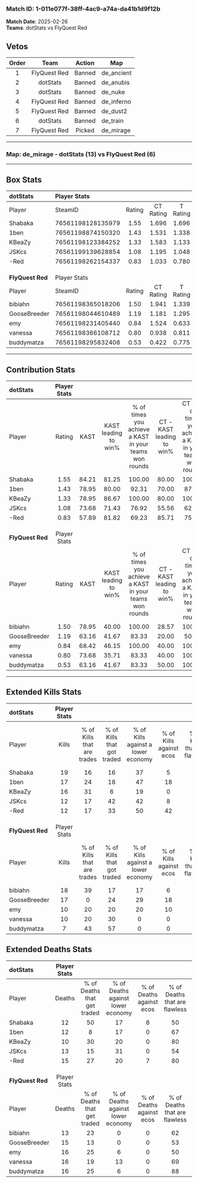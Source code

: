 ### Match ID: 1-011e077f-38ff-4ac9-a74a-da41b1d9f12b  
**Match Date**: 2025-02-26  
**Teams**: dotStats vs FlyQuest Red  

## Vetos  

| Order | Team | Action | Map |
| :---: | :--: | :----: | --- |
| 1 | FlyQuest Red | Banned | de_ancient |
| 2 | dotStats | Banned | de_anubis |
| 3 | dotStats | Banned | de_nuke |
| 4 | FlyQuest Red | Banned | de_inferno |
| 5 | FlyQuest Red | Banned | de_dust2 |
| 6 | dotStats | Banned | de_train |
| 7 | FlyQuest Red | Picked | de_mirage |

---  

### **Map**: de_mirage - dotStats (13) vs FlyQuest Red (6)  
---  

## Box Stats  

| **dotStats**     | Player Stats      |        |           |          |       |       |       |         |        |      |     |
| :- | :- | :-: | :-: | :-: | :-: | :-: | :-: | :-: | :-: | :-: | :-: |
| Player           | SteamID           | Rating | CT Rating | T Rating | KAST  |  ADR  | Kills | Assists | Deaths | K/D  | HS% |
| Shabaka          | 76561198128135979 |  1.55  |   1.696   |  1.696   | 84.21 | 102.5 |  19   |    4    |   12   | 1.58 | 21  |
| 1ben             | 76561198874150320 |  1.43  |   1.531   |  1.338   | 78.95 | 101.3 |  17   |    6    |   12   | 1.42 | 41  |
| KBeaZy           | 76561198123384252 |  1.33  |   1.583   |  1.133   | 78.95 | 75.0  |  16   |    1    |   10   | 1.60 | 37  |
| JSKcs            | 76561199139628854 |  1.08  |   1.195   |  1.048   | 73.68 | 85.2  |  12   |    6    |   13   | 0.92 | 58  |
| -Red             | 76561198262154337 |  0.83  |   1.033   |  0.780   | 57.89 | 66.6  |  12   |    1    |   15   | 0.80 | 66  |
|                  |                   |        |           |          |       |       |       |         |        |      |     |
|                  |                   |        |           |          |       |       |       |         |        |      |     |
|                  |                   |        |           |          |       |       |       |         |        |      |     |
| **FlyQuest Red** | Player Stats      |        |           |          |       |       |       |         |        |      |     |
| Player           | SteamID           | Rating | CT Rating | T Rating | KAST  |  ADR  | Kills | Assists | Deaths | K/D  | HS% |
| bibiahn          | 76561198365018206 |  1.50  |   1.941   |  1.339   | 78.95 | 110.4 |  18   |   11    |   13   | 1.38 | 50  |
| GooseBreeder     | 76561198044610489 |  1.19  |   1.181   |  1.295   | 63.16 | 94.2  |  17   |    3    |   15   | 1.13 | 47  |
| emy              | 76561198231405440 |  0.84  |   1.524   |  0.633   | 68.42 | 71.6  |  10   |    8    |   16   | 0.63 | 80  |
| vanessa          | 76561198366108712 |  0.80  |   0.938   |  0.811   | 73.68 | 54.5  |  10   |    4    |   16   | 0.63 | 50  |
| buddymatza       | 76561198295832408 |  0.53  |   0.422   |  0.775   | 63.16 | 40.0  |   7   |    2    |   16   | 0.44 | 71  |
---  

## Contribution Stats  

| **dotStats**     | Player Stats |       |                      |                                                        |                           |                                                             |                          |                                                            |
| :- | :-: | :-: | :-: | :-: | :-: | :-: | :-: | :-: |
| Player           |    Rating    | KAST  | KAST leading to win% | % of times you achieve a KAST in your teams won rounds | CT - KAST leading to win% | CT - % of times you achieve a KAST in your teams won rounds | T - KAST leading to win% | T - % of times you achieve a KAST in your teams won rounds |
| Shabaka          |     1.55     | 84.21 |        81.25         |                         100.00                         |           80.00           |                           100.00                            |          83.33           |                           100.00                           |
| 1ben             |     1.43     | 78.95 |        80.00         |                         92.31                          |           70.00           |                            87.50                            |          100.00          |                           100.00                           |
| KBeaZy           |     1.33     | 78.95 |        86.67         |                         100.00                         |           80.00           |                           100.00                            |          100.00          |                           100.00                           |
| JSKcs            |     1.08     | 73.68 |        71.43         |                         76.92                          |           55.56           |                            62.50                            |          100.00          |                           100.00                           |
| -Red             |     0.83     | 57.89 |        81.82         |                         69.23                          |           85.71           |                            75.00                            |          75.00           |                           60.00                            |
|                  |              |       |                      |                                                        |                           |                                                             |                          |                                                            |
|                  |              |       |                      |                                                        |                           |                                                             |                          |                                                            |
|                  |              |       |                      |                                                        |                           |                                                             |                          |                                                            |
| **FlyQuest Red** | Player Stats |       |                      |                                                        |                           |                                                             |                          |                                                            |
| Player           |    Rating    | KAST  | KAST leading to win% | % of times you achieve a KAST in your teams won rounds | CT - KAST leading to win% | CT - % of times you achieve a KAST in your teams won rounds | T - KAST leading to win% | T - % of times you achieve a KAST in your teams won rounds |
| bibiahn          |     1.50     | 78.95 |        40.00         |                         100.00                         |           28.57           |                           100.00                            |          50.00           |                           100.00                           |
| GooseBreeder     |     1.19     | 63.16 |        41.67         |                         83.33                          |           20.00           |                            50.00                            |          57.14           |                           100.00                           |
| emy              |     0.84     | 68.42 |        46.15         |                         100.00                         |           40.00           |                           100.00                            |          50.00           |                           100.00                           |
| vanessa          |     0.80     | 73.68 |        35.71         |                         83.33                          |           40.00           |                           100.00                            |          33.33           |                           75.00                            |
| buddymatza       |     0.53     | 63.16 |        41.67         |                         83.33                          |           50.00           |                           100.00                            |          37.50           |                           75.00                            |
---  

## Extended Kills Stats  

| **dotStats**     | Player Stats |                            |                            |                                    |                         |                              |                                 |                                       |                    |           |
| :- | :-: | :-: | :-: | :-: | :-: | :-: | :-: | :-: | :-: | :-: |
| Player           |    Kills     | % of Kills that are trades | % of Kills that got traded | % of Kills against a lower economy | % of Kills against ecos | % of Kills that are flawless | % of Kills that are close duels | % of Kills that are assisted by flash | Pistol Round Kills | AWP Kills |
| Shabaka          |      19      |             16             |             16             |                 37                 |            5            |              74              |               26                |                   5                   |         1          |     3     |
| 1ben             |      17      |             24             |             18             |                 47                 |           18            |              53              |                6                |                   0                   |         1          |     1     |
| KBeaZy           |      16      |             31             |             6              |                 19                 |            0            |              69              |                0                |                   0                   |         2          |     8     |
| JSKcs            |      12      |             17             |             42             |                 42                 |            8            |              50              |                8                |                   0                   |         1          |     0     |
| -Red             |      12      |             17             |             33             |                 50                 |           42            |              58              |               17                |                   0                   |         2          |     0     |
|                  |              |                            |                            |                                    |                         |                              |                                 |                                       |                    |           |
|                  |              |                            |                            |                                    |                         |                              |                                 |                                       |                    |           |
|                  |              |                            |                            |                                    |                         |                              |                                 |                                       |                    |           |
| **FlyQuest Red** | Player Stats |                            |                            |                                    |                         |                              |                                 |                                       |                    |           |
| Player           |    Kills     | % of Kills that are trades | % of Kills that got traded | % of Kills against a lower economy | % of Kills against ecos | % of Kills that are flawless | % of Kills that are close duels | % of Kills that are assisted by flash | Pistol Round Kills | AWP Kills |
| bibiahn          |      18      |             39             |             17             |                 17                 |            6            |              67              |               11                |                   0                   |         0          |     0     |
| GooseBreeder     |      17      |             0              |             24             |                 29                 |           18            |              65              |               12                |                   6                   |         0          |     1     |
| emy              |      10      |             20             |             20             |                 20                 |           10            |              60              |                0                |                   0                   |         5          |     1     |
| vanessa          |      10      |             20             |             30             |                 0                  |            0            |              80              |                0                |                   0                   |         1          |     0     |
| buddymatza       |      7       |             43             |             57             |                 0                  |            0            |              43              |               14                |                  14                   |         1          |     0     |
## Extended Deaths Stats  

| **dotStats**     | Player Stats |                             |                                   |                          |                               |                            |                           |               |
| :- | :-: | :-: | :-: | :-: | :-: | :-: | :-: | :-: |
| Player           |    Deaths    | % of Deaths that get traded | % of Deaths against lower economy | % of Deaths against ecos | % of Deaths that are flawless | % of Deaths that are close | % of Deaths while blinded | Deaths to AWP |
| Shabaka          |      12      |             50              |                17                 |            8             |              50               |             17             |             0             |       0       |
| 1ben             |      12      |              8              |                17                 |            0             |              67               |             25             |            17             |       0       |
| KBeaZy           |      10      |             30              |                20                 |            0             |              80               |             0              |             0             |       1       |
| JSKcs            |      13      |             15              |                31                 |            0             |              54               |             0              |             0             |       1       |
| -Red             |      15      |             27              |                20                 |            7             |              80               |             0              |             0             |       0       |
|                  |              |                             |                                   |                          |                               |                            |                           |               |
|                  |              |                             |                                   |                          |                               |                            |                           |               |
|                  |              |                             |                                   |                          |                               |                            |                           |               |
| **FlyQuest Red** | Player Stats |                             |                                   |                          |                               |                            |                           |               |
| Player           |    Deaths    | % of Deaths that get traded | % of Deaths against lower economy | % of Deaths against ecos | % of Deaths that are flawless | % of Deaths that are close | % of Deaths while blinded | Deaths to AWP |
| bibiahn          |      13      |             23              |                 0                 |            0             |              62               |             23             |             0             |       0       |
| GooseBreeder     |      15      |             13              |                 0                 |            0             |              53               |             7              |             0             |       3       |
| emy              |      16      |             25              |                 6                 |            0             |              50               |             13             |             0             |       5       |
| vanessa          |      16      |             19              |                13                 |            0             |              69               |             19             |             6             |       2       |
| buddymatza       |      16      |             25              |                 6                 |            0             |              88               |             0              |             0             |       2       |
